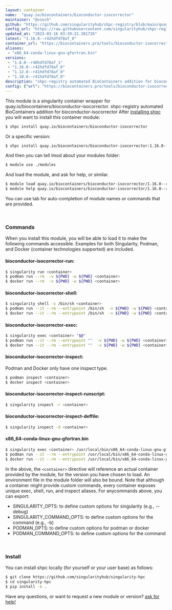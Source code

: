 ```yaml
---
layout: container
name:  "quay.io/biocontainers/bioconductor-isocorrector"
maintainer: "@vsoch"
github: "https://github.com/singularityhub/shpc-registry/blob/main/quay.io/biocontainers/bioconductor-isocorrector/container.yaml"
config_url: "https://raw.githubusercontent.com/singularityhub/shpc-registry/main/quay.io/biocontainers/bioconductor-isocorrector/container.yaml"
updated_at: "2023-03-16 03:39:22.381726"
latest: "1.16.0--r42hdfd78af_0"
container_url: "https://biocontainers.pro/tools/bioconductor-isocorrector"
aliases:
 - "x86_64-conda-linux-gnu-gfortran.bin"
versions:
 - "1.8.0--r40hdfd78af_1"
 - "1.16.0--r42hdfd78af_0"
 - "1.12.0--r41hdfd78af_0"
 - "1.10.0--r41hdfd78af_0"
description: "shpc-registry automated BioContainers addition for bioconductor-isocorrector"
config: {"url": "https://biocontainers.pro/tools/bioconductor-isocorrector", "maintainer": "@vsoch", "description": "shpc-registry automated BioContainers addition for bioconductor-isocorrector", "latest": {"1.16.0--r42hdfd78af_0": "sha256:ea95447628535abce1be41bd382d72db637d595e7f1112cbf1d341ba64d4e8e9"}, "tags": {"1.8.0--r40hdfd78af_1": "sha256:cda629db51a26d99ea103063b26a5c4164beb48e21c987229cb5c5b57b5079dc", "1.16.0--r42hdfd78af_0": "sha256:ea95447628535abce1be41bd382d72db637d595e7f1112cbf1d341ba64d4e8e9", "1.12.0--r41hdfd78af_0": "sha256:3d4f01145218088806c6a259dc4b2ccfcc826a5fb3423ddf56fd773c176169cc", "1.10.0--r41hdfd78af_0": "sha256:beef04f4be5156f95de8b955d182e2832941893a29230f21510bd59d31adfdbf"}, "docker": "quay.io/biocontainers/bioconductor-isocorrector", "aliases": {"x86_64-conda-linux-gnu-gfortran.bin": "/usr/local/bin/x86_64-conda-linux-gnu-gfortran.bin"}}
---
```


This module is a singularity container wrapper for quay.io/biocontainers/bioconductor-isocorrector.
shpc-registry automated BioContainers addition for bioconductor-isocorrector
After [installing shpc](#install) you will want to install this container module:


```bash
$ shpc install quay.io/biocontainers/bioconductor-isocorrector
```

Or a specific version:

```bash
$ shpc install quay.io/biocontainers/bioconductor-isocorrector:1.16.0--r42hdfd78af_0
```

And then you can tell lmod about your modules folder:

```bash
$ module use ./modules
```

And load the module, and ask for help, or similar.

```bash
$ module load quay.io/biocontainers/bioconductor-isocorrector/1.16.0--r42hdfd78af_0
$ module help quay.io/biocontainers/bioconductor-isocorrector/1.16.0--r42hdfd78af_0
```

You can use tab for auto-completion of module names or commands that are provided.

<br>

### Commands

When you install this module, you will be able to load it to make the following commands accessible.
Examples for both Singularity, Podman, and Docker (container technologies supported) are included.

#### bioconductor-isocorrector-run:

```bash
$ singularity run <container>
$ podman run --rm  -v ${PWD} -w ${PWD} <container>
$ docker run --rm  -v ${PWD} -w ${PWD} <container>
```

#### bioconductor-isocorrector-shell:

```bash
$ singularity shell -s /bin/sh <container>
$ podman run --it --rm --entrypoint /bin/sh  -v ${PWD} -w ${PWD} <container>
$ docker run --it --rm --entrypoint /bin/sh  -v ${PWD} -w ${PWD} <container>
```

#### bioconductor-isocorrector-exec:

```bash
$ singularity exec <container> "$@"
$ podman run --it --rm --entrypoint ""  -v ${PWD} -w ${PWD} <container> "$@"
$ docker run --it --rm --entrypoint ""  -v ${PWD} -w ${PWD} <container> "$@"
```

#### bioconductor-isocorrector-inspect:

Podman and Docker only have one inspect type.

```bash
$ podman inspect <container>
$ docker inspect <container>
```

#### bioconductor-isocorrector-inspect-runscript:

```bash
$ singularity inspect -r <container>
```

#### bioconductor-isocorrector-inspect-deffile:

```bash
$ singularity inspect -d <container>
```


#### x86_64-conda-linux-gnu-gfortran.bin

```bash
$ singularity exec <container> /usr/local/bin/x86_64-conda-linux-gnu-gfortran.bin
$ podman run --it --rm --entrypoint /usr/local/bin/x86_64-conda-linux-gnu-gfortran.bin   -v ${PWD} -w ${PWD} <container> -c " $@"
$ docker run --it --rm --entrypoint /usr/local/bin/x86_64-conda-linux-gnu-gfortran.bin   -v ${PWD} -w ${PWD} <container> -c " $@"
```



In the above, the `<container>` directive will reference an actual container provided
by the module, for the version you have chosen to load. An environment file in the
module folder will also be bound. Note that although a container
might provide custom commands, every container exposes unique exec, shell, run, and
inspect aliases. For anycommands above, you can export:

 - SINGULARITY_OPTS: to define custom options for singularity (e.g., --debug)
 - SINGULARITY_COMMAND_OPTS: to define custom options for the command (e.g., -b)
 - PODMAN_OPTS: to define custom options for podman or docker
 - PODMAN_COMMAND_OPTS: to define custom options for the command

<br>

### Install

You can install shpc locally (for yourself or your user base) as follows:

```bash
$ git clone https://github.com/singularityhub/singularity-hpc
$ cd singularity-hpc
$ pip install -e .
```

Have any questions, or want to request a new module or version? [ask for help!](https://github.com/singularityhub/singularity-hpc/issues)